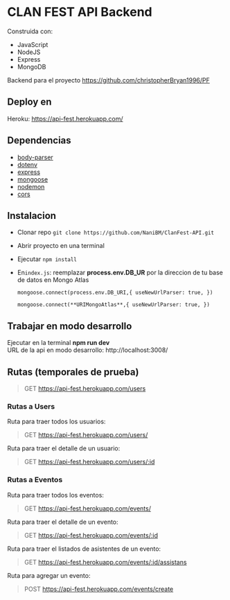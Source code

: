 # CLAN FEST API Backend

Construida con:
 - JavaScript
 - NodeJS
 - Express
 - MongoDB

Backend para el proyecto https://github.com/christopherBryan1996/PF

## Deploy en

  Heroku:  https://api-fest.herokuapp.com/

## Dependencias
- [body-parser](https://www.npmjs.com/package/body-parser)
- [dotenv](https://www.npmjs.com/package/dotenv)
- [express](https://www.npmjs.com/package/express)
- [mongoose](https://www.npmjs.com/package/mongoose)
- [nodemon](https://www.npmjs.com/package/nodemon)
- [cors](https://www.npmjs.com/package/cors)

## Instalacion
- Clonar repo ``git clone https://github.com/NaniBM/ClanFest-API.git``
- Abrir proyecto en una terminal 
- Ejecutar ``npm install``
- En``index.js``: reemplazar  **process.env.DB_UR** por la direccion de tu base de datos en Mongo Atlas
    
    `mongoose.connect(process.env.DB_URI,{
    useNewUrlParser: true,
})`

   `mongoose.connect(**URIMongoAtlas**,{
    useNewUrlParser: true,
})`

## Trabajar en modo desarrollo
Ejecutar en la terminal **npm run dev** <br />
URL de la api en modo desarrollo: http://localhost:3008/

## Rutas (temporales de prueba)

> GET https://api-fest.herokuapp.com/users <br />

### Rutas a Users

Ruta para traer todos los usuarios:
> GET https://api-fest.herokuapp.com/users/ <br />

Ruta para traer el detalle de un usuario:
> GET https://api-fest.herokuapp.com/users/:id <br />

### Rutas a Eventos
Ruta para traer todos los eventos:
> GET https://api-fest.herokuapp.com/events/ <br />

Ruta para traer el detalle de un evento:
> GET https://api-fest.herokuapp.com/events/:id <br />

Ruta para traer el listados de asistentes de un evento:
> GET https://api-fest.herokuapp.com/events/:id/assistans <br />

Ruta para agregar un evento:
> POST https://api-fest.herokuapp.com/events/create <br />
